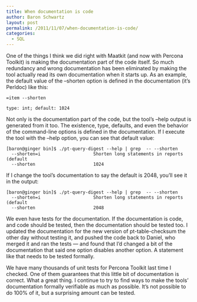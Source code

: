 ```yaml
---
title: When documentation is code
author: Baron Schwartz
layout: post
permalink: /2011/11/07/when-documentation-is-code/
categories:
  - SQL
---
```

One of the things I think we did right with Maatkit (and now with Percona Toolkit) is making the documentation part of the code itself. So much redundancy and wrong documentation has been eliminated by making the tool actually read its own documentation when it starts up. As an example, the default value of the &#8211;shorten option is defined in the documentation (it&#8217;s Perldoc) like this:

    =item --shorten
    
    type: int; default: 1024
    

Not only is the documentation part of the code, but the tool&#8217;s &#8211;help output is generated from it too. The existence, type, defaults, and even the behavior of the command-line options is defined in the documentation. If I execute the tool with the &#8211;help option, you can see that default value:

    
    [baron@ginger bin]$ ./pt-query-digest --help | grep  -- --shorten
      --shorten=i                    Shorten long statements in reports (default
      --shorten                      1024
    

If I change the tool&#8217;s documentation to say the default is 2048, you&#8217;ll see it in the output:

    
    [baron@ginger bin]$ ./pt-query-digest --help | grep  -- --shorten
      --shorten=i                    Shorten long statements in reports (default
      --shorten                      2048
    

We even have tests for the documentation. If the documentation is code, and code should be tested, then the documentation should be tested too. I updated the documentation for the new version of pt-table-checksum the other day without testing it, and pushed the code back to Daniel, who merged it and ran the tests &#8212; and found that I&#8217;d changed a bit of the documentation that said one option disables another option. A statement like that needs to be tested formally.

We have many thousands of unit tests for Percona Toolkit last time I checked. One of them guarantees that this little bit of documentation is correct. What a great thing. I continue to try to find ways to make the tools&#8217; documentation formally verifiable as much as possible. It&#8217;s not possible to do 100% of it, but a surprising amount can be tested.